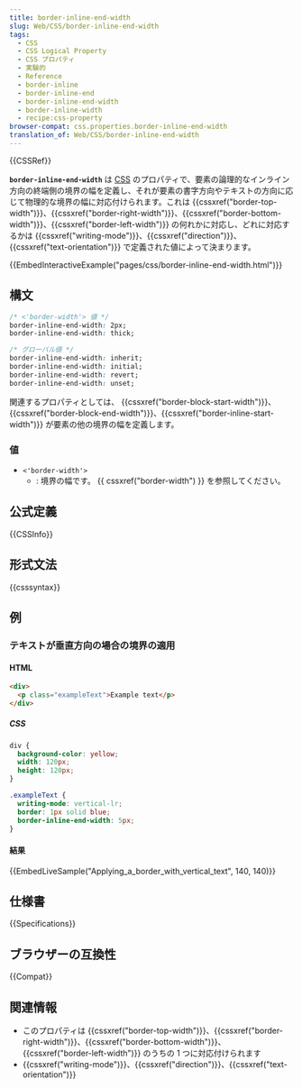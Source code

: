 ```yaml
---
title: border-inline-end-width
slug: Web/CSS/border-inline-end-width
tags:
  - CSS
  - CSS Logical Property
  - CSS プロパティ
  - 実験的
  - Reference
  - border-inline
  - border-inline-end
  - border-inline-end-width
  - border-inline-width
  - recipe:css-property
browser-compat: css.properties.border-inline-end-width
translation_of: Web/CSS/border-inline-end-width
---
```

{{CSSRef}}

**`border-inline-end-width`** は [CSS](/ja/docs/Web/CSS) のプロパティで、要素の論理的なインライン方向の終端側の境界の幅を定義し、それが要素の書字方向やテキストの方向に応じて物理的な境界の幅に対応付けられます。これは {{cssxref("border-top-width")}}、{{cssxref("border-right-width")}}、{{cssxref("border-bottom-width")}}、{{cssxref("border-left-width")}} の何れかに対応し、どれに対応するかは {{cssxref("writing-mode")}}、{{cssxref("direction")}}、{{cssxref("text-orientation")}} で定義された値によって決まります。

{{EmbedInteractiveExample("pages/css/border-inline-end-width.html")}}

## 構文

```css
/* <'border-width'> 値 */
border-inline-end-width: 2px;
border-inline-end-width: thick;

/* グローバル値 */
border-inline-end-width: inherit;
border-inline-end-width: initial;
border-inline-end-width: revert;
border-inline-end-width: unset;
```

関連するプロパティとしては、 {{cssxref("border-block-start-width")}}、{{cssxref("border-block-end-width")}}、{{cssxref("border-inline-start-width")}} が要素の他の境界の幅を定義します。

### 値

- `<'border-width'>`
  - : 境界の幅です。 {{ cssxref("border-width") }} を参照してください。

## 公式定義

{{CSSInfo}}

## 形式文法

{{csssyntax}}

## 例

<h3 id="Applying_a_border_with_vertical_text">テキストが垂直方向の場合の境界の適用</h3>

#### HTML

```html
<div>
  <p class="exampleText">Example text</p>
</div>
```

##### CSS

```css
div {
  background-color: yellow;
  width: 120px;
  height: 120px;
}

.exampleText {
  writing-mode: vertical-lr;
  border: 1px solid blue;
  border-inline-end-width: 5px;
}
```

#### 結果

{{EmbedLiveSample("Applying_a_border_with_vertical_text", 140, 140)}}

## 仕様書

{{Specifications}}

## ブラウザーの互換性

{{Compat}}

## 関連情報

- このプロパティは {{cssxref("border-top-width")}}、{{cssxref("border-right-width")}}、{{cssxref("border-bottom-width")}}、{{cssxref("border-left-width")}} のうちの 1 つに対応付けられます
- {{cssxref("writing-mode")}}、{{cssxref("direction")}}、{{cssxref("text-orientation")}}
